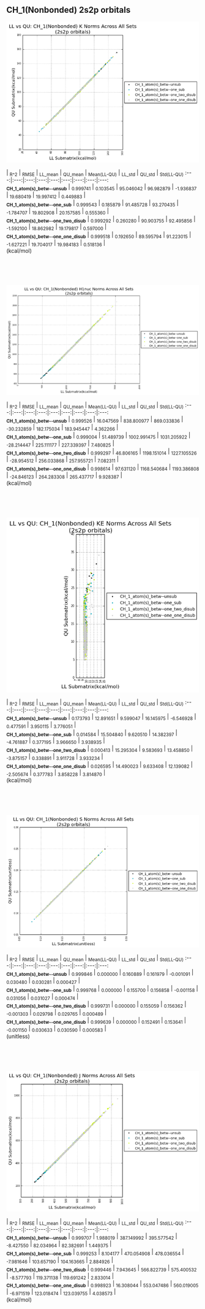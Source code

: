 ## CH_1(Nonbonded) 2s2p orbitals

<p align="center"><img src=/Data/normPlots/Nonbonded/CH_1/plots/CH_1_K.png /></p>

  | <sub>R^2</sub> | <sub>RMSE</sub> | <sub>LL_mean</sub> | <sub>QU_mean</sub> | <sub>Mean(LL-QU)</sub> | <sub>LL_std</sub> | <sub>QU_std</sub> | <sub>Std(LL-QU)</sub>
:---:|:---:|:---:|:---:|:---:|:---:|:---:|:---:|:---:  
<b><sub>CH_1_atom(s)_betw--unsub</sub></b> | <sub>0.999741</sub> | <sub>0.103545</sub> | <sub>95.046042</sub> | <sub>96.982879</sub> | <sub>-1.936837</sub> | <sub>19.680419</sub> | <sub>19.997412</sub> | <sub>0.449883</sub> |   
<b><sub>CH_1_atom(s)_betw--one_sub</sub></b> | <sub>0.999543</sub> | <sub>0.185879</sub> | <sub>91.485728</sub> | <sub>93.270435</sub> | <sub>-1.784707</sub> | <sub>19.802908</sub> | <sub>20.157585</sub> | <sub>0.555360</sub> |   
<b><sub>CH_1_atom(s)_betw--one_two_disub</sub></b> | <sub>0.999292</sub> | <sub>0.260280</sub> | <sub>90.903755</sub> | <sub>92.495856</sub> | <sub>-1.592100</sub> | <sub>18.862982</sub> | <sub>19.179817</sub> | <sub>0.597000</sub> |   
<b><sub>CH_1_atom(s)_betw--one_one_disub</sub></b> | <sub>0.999518</sub> | <sub>0.192650</sub> | <sub>89.595794</sub> | <sub>91.223015</sub> | <sub>-1.627221</sub> | <sub>19.704017</sub> | <sub>19.984183</sub> | <sub>0.518136</sub> |   
(kcal/mol)<br><br><br><br><br>


<p align="center"><img src=/Data/normPlots/Nonbonded/CH_1/plots/CH_1_H1nuc.png /></p>

  | <sub>R^2</sub> | <sub>RMSE</sub> | <sub>LL_mean</sub> | <sub>QU_mean</sub> | <sub>Mean(LL-QU)</sub> | <sub>LL_std</sub> | <sub>QU_std</sub> | <sub>Std(LL-QU)</sub>
:---:|:---:|:---:|:---:|:---:|:---:|:---:|:---:|:---:  
<b><sub>CH_1_atom(s)_betw--unsub</sub></b> | <sub>0.999526</sub> | <sub>16.047569</sub> | <sub>838.800977</sub> | <sub>869.033836</sub> | <sub>-30.232859</sub> | <sub>182.175034</sub> | <sub>183.945447</sub> | <sub>4.362266</sub> |   
<b><sub>CH_1_atom(s)_betw--one_sub</sub></b> | <sub>0.999004</sub> | <sub>51.489739</sub> | <sub>1002.991475</sub> | <sub>1031.205922</sub> | <sub>-28.214447</sub> | <sub>225.111177</sub> | <sub>227.339397</sub> | <sub>7.480825</sub> |   
<b><sub>CH_1_atom(s)_betw--one_two_disub</sub></b> | <sub>0.999297</sub> | <sub>46.806165</sub> | <sub>1198.151014</sub> | <sub>1227.105526</sub> | <sub>-28.954512</sub> | <sub>256.033868</sub> | <sub>257.955721</sub> | <sub>7.082311</sub> |   
<b><sub>CH_1_atom(s)_betw--one_one_disub</sub></b> | <sub>0.998614</sub> | <sub>97.631120</sub> | <sub>1168.540684</sub> | <sub>1193.386808</sub> | <sub>-24.846123</sub> | <sub>264.283308</sub> | <sub>265.437717</sub> | <sub>9.928387</sub> |   
(kcal/mol)<br><br><br><br><br>


<p align="center"><img src=/Data/normPlots/Nonbonded/CH_1/plots/CH_1_KE.png /></p>

  | <sub>R^2</sub> | <sub>RMSE</sub> | <sub>LL_mean</sub> | <sub>QU_mean</sub> | <sub>Mean(LL-QU)</sub> | <sub>LL_std</sub> | <sub>QU_std</sub> | <sub>Std(LL-QU)</sub>
:---:|:---:|:---:|:---:|:---:|:---:|:---:|:---:|:---:  
<b><sub>CH_1_atom(s)_betw--unsub</sub></b> | <sub>0.173793</sub> | <sub>12.891651</sub> | <sub>9.599047</sub> | <sub>16.145975</sub> | <sub>-6.546928</sub> | <sub>0.477591</sub> | <sub>3.950115</sub> | <sub>3.776051</sub> |   
<b><sub>CH_1_atom(s)_betw--one_sub</sub></b> | <sub>0.014584</sub> | <sub>15.504840</sub> | <sub>9.620510</sub> | <sub>14.382397</sub> | <sub>-4.761887</sub> | <sub>0.377195</sub> | <sub>3.966650</sub> | <sub>3.938935</sub> |   
<b><sub>CH_1_atom(s)_betw--one_two_disub</sub></b> | <sub>0.000413</sub> | <sub>15.295304</sub> | <sub>9.583693</sub> | <sub>13.458850</sub> | <sub>-3.875157</sub> | <sub>0.338891</sub> | <sub>3.911728</sub> | <sub>3.933234</sub> |   
<b><sub>CH_1_atom(s)_betw--one_one_disub</sub></b> | <sub>0.026595</sub> | <sub>14.490023</sub> | <sub>9.633408</sub> | <sub>12.139082</sub> | <sub>-2.505674</sub> | <sub>0.377783</sub> | <sub>3.858228</sub> | <sub>3.814870</sub> |   
(kcal/mol)<br><br><br><br><br>


<p align="center"><img src=/Data/normPlots/Nonbonded/CH_1/plots/CH_1_S.png /></p>

  | <sub>R^2</sub> | <sub>RMSE</sub> | <sub>LL_mean</sub> | <sub>QU_mean</sub> | <sub>Mean(LL-QU)</sub> | <sub>LL_std</sub> | <sub>QU_std</sub> | <sub>Std(LL-QU)</sub>
:---:|:---:|:---:|:---:|:---:|:---:|:---:|:---:|:---:  
<b><sub>CH_1_atom(s)_betw--unsub</sub></b> | <sub>0.999846</sub> | <sub>0.000000</sub> | <sub>0.160889</sub> | <sub>0.161979</sub> | <sub>-0.001091</sub> | <sub>0.030480</sub> | <sub>0.030281</sub> | <sub>0.000427</sub> |   
<b><sub>CH_1_atom(s)_betw--one_sub</sub></b> | <sub>0.999768</sub> | <sub>0.000000</sub> | <sub>0.155700</sub> | <sub>0.156858</sub> | <sub>-0.001158</sub> | <sub>0.031056</sub> | <sub>0.031027</sub> | <sub>0.000474</sub> |   
<b><sub>CH_1_atom(s)_betw--one_two_disub</sub></b> | <sub>0.999731</sub> | <sub>0.000000</sub> | <sub>0.155059</sub> | <sub>0.156362</sub> | <sub>-0.001303</sub> | <sub>0.029798</sub> | <sub>0.029765</sub> | <sub>0.000489</sub> |   
<b><sub>CH_1_atom(s)_betw--one_one_disub</sub></b> | <sub>0.999639</sub> | <sub>0.000000</sub> | <sub>0.152491</sub> | <sub>0.153641</sub> | <sub>-0.001150</sub> | <sub>0.030633</sub> | <sub>0.030590</sub> | <sub>0.000583</sub> |   
(unitless)<br><br><br><br><br>


<p align="center"><img src=/Data/normPlots/Nonbonded/CH_1/plots/CH_1_J.png /></p>

  | <sub>R^2</sub> | <sub>RMSE</sub> | <sub>LL_mean</sub> | <sub>QU_mean</sub> | <sub>Mean(LL-QU)</sub> | <sub>LL_std</sub> | <sub>QU_std</sub> | <sub>Std(LL-QU)</sub>
:---:|:---:|:---:|:---:|:---:|:---:|:---:|:---:|:---:  
<b><sub>CH_1_atom(s)_betw--unsub</sub></b> | <sub>0.999707</sub> | <sub>1.988019</sub> | <sub>387.149992</sub> | <sub>395.577542</sub> | <sub>-8.427550</sub> | <sub>82.034964</sub> | <sub>82.382691</sub> | <sub>1.449375</sub> |   
<b><sub>CH_1_atom(s)_betw--one_sub</sub></b> | <sub>0.999253</sub> | <sub>8.104177</sub> | <sub>470.054908</sub> | <sub>478.036554</sub> | <sub>-7.981646</sub> | <sub>103.657190</sub> | <sub>104.163665</sub> | <sub>2.884926</sub> |   
<b><sub>CH_1_atom(s)_betw--one_two_disub</sub></b> | <sub>0.999446</sub> | <sub>7.943645</sub> | <sub>566.822739</sub> | <sub>575.400532</sub> | <sub>-8.577793</sub> | <sub>119.371138</sub> | <sub>119.691242</sub> | <sub>2.833014</sub> |   
<b><sub>CH_1_atom(s)_betw--one_one_disub</sub></b> | <sub>0.998923</sub> | <sub>16.308044</sub> | <sub>553.047486</sub> | <sub>560.019005</sub> | <sub>-6.971519</sub> | <sub>123.018474</sub> | <sub>123.039755</sub> | <sub>4.038573</sub> |   
(kcal/mol)<br><br><br><br><br>


